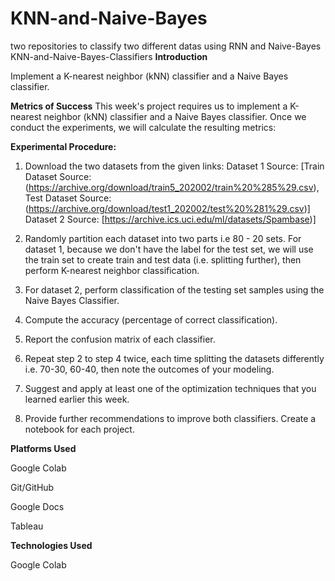 # KNN-and-Naive-Bayes
two repositories to classify two different datas using RNN and Naive-Bayes
KNN-and-Naive-Bayes-Classifiers
**Introduction**

Implement a K-nearest neighbor (kNN) classifier and a Naive Bayes classifier.

**Metrics of Success**
This week's project requires us to implement a K-nearest neighbor (kNN) classifier and a Naive Bayes classifier. Once we conduct the experiments, we will calculate the resulting metrics:

**Experimental Procedure:**

1. Download the two datasets from the given links: Dataset 1 Source: [Train Dataset Source: (https://archive.org/download/train5_202002/train%20%285%29.csv), Test Dataset Source: (https://archive.org/download/test1_202002/test%20%281%29.csv)] Dataset 2 Source: [https://archive.ics.uci.edu/ml/datasets/Spambase)]

2. Randomly partition each dataset into two parts i.e 80 - 20 sets. For dataset 1, because we don't have the label for the test set, we will use the train set to create train and test data (i.e. splitting further), then perform K-nearest neighbor classification.

3. For dataset 2, perform classification of the testing set samples using the Naive Bayes Classifier.

4. Compute the accuracy (percentage of correct classification).

5. Report the confusion matrix of each classifier.

6. Repeat step 2 to step 4 twice, each time splitting the datasets differently i.e. 70-30, 60-40, then note the outcomes of your modeling.

7. Suggest and apply at least one of the optimization techniques that you learned earlier this week.

8. Provide further recommendations to improve both classifiers. Create a notebook for each project.


**Platforms Used**

Google Colab

Git/GitHub

Google Docs

Tableau

**Technologies Used**

Google Colab

